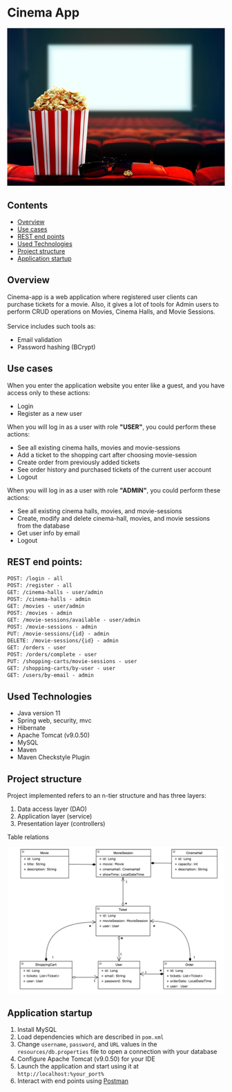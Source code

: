 # Cinema App
![taxi](images/introducing.jpg)

## Contents
+ [Overview](#Overview) 
+ [Use cases](#Use-cases)
+ [REST end points](#Rest-end-points)
+ [Used Technologies](#Used-Technologies) 
+ [Project structure](#Project-structure)
+ [Application startup](#Application-startup)

<a name="Overview"></a>
## Overview
Cinema-app is a web application where registered user clients can purchase tickets for a movie. Also, it gives a lot of tools for Admin users to perform CRUD operations on Movies, Cinema Halls, and Movie Sessions.
<br><br>Service includes such tools as:
- Email validation
- Password hashing (BCrypt)
## Use cases
When you enter the application website you enter like a guest, and you have access only to these actions:
* Login
* Register as a new user

When you will log in as a user with role <b>"USER"</b>, you could perform these actions:
* See all existing cinema halls, movies and movie-sessions
* Add a ticket to the shopping cart after choosing movie-session
* Create order from previously added tickets
* See order history and purchased tickets of the current user account
* Logout 

When you will log in as a user with role <b>"ADMIN"</b>, you could perform these actions:
* See all existing cinema halls, movies, and movie-sessions
* Create, modify and delete cinema-hall, movies, and movie sessions from the database
* Get user info by email
* Logout 

<a name="Rest-end-points"></a>
## REST end points: 
```
POST: /login - all
POST: /register - all
GET: /cinema-halls - user/admin
POST: /cinema-halls - admin
GET: /movies - user/admin
POST: /movies - admin
GET: /movie-sessions/available - user/admin
POST: /movie-sessions - admin
PUT: /movie-sessions/{id} - admin
DELETE: /movie-sessions/{id} - admin
GET: /orders - user
POST: /orders/complete - user
PUT: /shopping-carts/movie-sessions - user
GET: /shopping-carts/by-user - user
GET: /users/by-email - admin
```

<a name="Used-Technologies"></a>
## Used Technologies
* Java version 11
* Spring web, security, mvc
* Hibernate
* Apache Tomcat (v9.0.50)
* MySQL
* Maven
* Maven Checkstyle Plugin

<a name="Project-structure"></a>
## Project structure
Project implemented refers to an n-tier structure and has three layers:

1. Data access layer (DAO)
1. Application layer (service)
1. Presentation layer (controllers)

Table relations 

![Table relations](images/entitySchema.png)

<a name="Application-startup"></a>
## Application startup

1. Install MySQL
1. Load dependencies which are described in `pom.xml`
1. Change `username`, `password`, and `URL` values in the `resources/db.properties` file to open a connection with your database
1. Configure Apache Tomcat (v9.0.50) for your IDE
1. Launch the application and start using it at `http://localhost:%your_port%`
1. Interact with end points using <a href="https://www.postman.com">Postman</a>